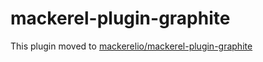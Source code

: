 mackerel-plugin-graphite
===================

This plugin moved to [mackerelio/mackerel-plugin-graphite][url]

[url]: https://github.com/mackerelio/mackerel-plugin-graphite
